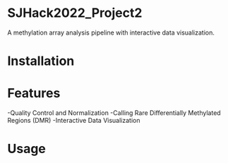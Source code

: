 # SJHack2022_Project2
A methylation array analysis pipeline with interactive data visualization.

# Installation


# Features
-Quality Control and Normalization
-Calling Rare Differentially Methylated Regions (DMR) 
-Interactive Data Visualization

# Usage

